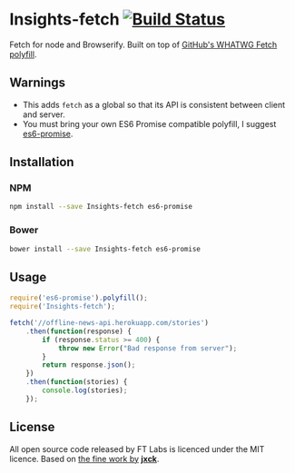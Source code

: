 Insights-fetch [![Build Status](https://travis-ci.org/matthew-andrews/Insights-fetch.svg?branch=master)](https://travis-ci.org/matthew-andrews/Insights-fetch)
================

Fetch for node and Browserify.  Built on top of [GitHub's WHATWG Fetch polyfill](https://github.com/github/fetch).

## Warnings

- This adds `fetch` as a global so that its API is consistent between client and server.
- You must bring your own ES6 Promise compatible polyfill, I suggest [es6-promise](https://github.com/jakearchibald/es6-promise).

## Installation

### NPM

```sh
npm install --save Insights-fetch es6-promise
```

### Bower

```sh
bower install --save Insights-fetch es6-promise
```

## Usage

```js
require('es6-promise').polyfill();
require('Insights-fetch');

fetch('//offline-news-api.herokuapp.com/stories')
	.then(function(response) {
		if (response.status >= 400) {
			throw new Error("Bad response from server");
		}
		return response.json();
	})
	.then(function(stories) {
		console.log(stories);
	});
```

## License

All open source code released by FT Labs is licenced under the MIT licence.  Based on [the fine work by](https://github.com/github/fetch/pull/31) **[jxck](https://github.com/Jxck)**.
